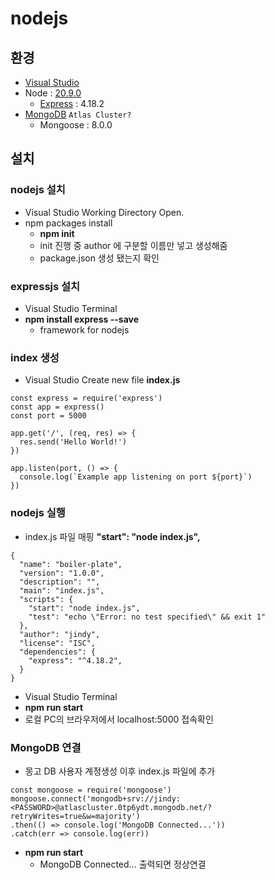 # nodejs

## 환경
* [Visual Studio](https://code.visualstudio.com)
* Node : [20.9.0](https://nodejs.org/dist/v20.9.0/node-v20.9.0-x64.msi)
  * [Express](https://expressjs.com) : 4.18.2
* [MongoDB](https://www.mongodb.com/ko-kr) `Atlas Cluster?`
  * Mongoose : 8.0.0

## 설치
### nodejs 설치
* Visual Studio Working Directory Open.
* npm packages install
  * **npm init**
  * init 진행 중 author 에 구분할 이름만 넣고 생성해줌
  * package.json 생성 됐는지 확인

### expressjs 설치
* Visual Studio Terminal
* **npm install express --save**
  * framework for nodejs

### index 생성
* Visual Studio Create new file **index.js**
```
const express = require('express')
const app = express()
const port = 5000

app.get('/', (req, res) => {
  res.send('Hello World!')
})

app.listen(port, () => {
  console.log(`Example app listening on port ${port}`)
})
```

### nodejs 실행
* index.js 파일 매핑 **"start": "node index.js",**
```
{
  "name": "boiler-plate",
  "version": "1.0.0",
  "description": "",
  "main": "index.js",
  "scripts": {
    "start": "node index.js",
    "test": "echo \"Error: no test specified\" && exit 1"
  },
  "author": "jindy",
  "license": "ISC",
  "dependencies": {
    "express": "^4.18.2",
  }
}
```
* Visual Studio Terminal
* **npm run start**
* 로컬 PC의 브라우저에서 localhost:5000 접속확인

### MongoDB 연결
* 몽고 DB 사용자 계정생성 이후 index.js 파일에 추가
```
const mongoose = require('mongoose')
mongoose.connect('mongodb+srv://jindy:<PASSWORD>@atlascluster.0tp6ydt.mongodb.net/?retryWrites=true&w=majority')
.then(() => console.log('MongoDB Connected...'))
.catch(err => console.log(err))
```
* **npm run start**
  * MongoDB Connected... 출력되면 정상연결
